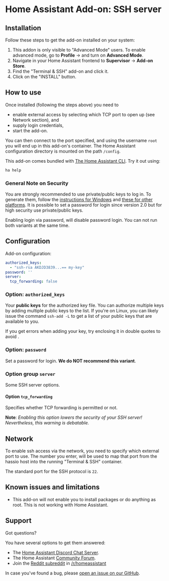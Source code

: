 # Home Assistant Add-on: SSH server

## Installation

Follow these steps to get the add-on installed on your system:

1. This addon is only visible to "Advanced Mode" users. To enable advanced mode, go to **Profile** -> and turn on **Advanced Mode**.
2. Navigate in your Home Assistant frontend to **Supervisor** -> **Add-on Store**.
3. Find the "Terminal & SSH" add-on and click it.
4. Click on the "INSTALL" button.


## How to use

Once installed (following the steps above) you need to
* enable external access by selecting which TCP port to open up (see Network section), and
* supply login credentials,
* start the add-on.

You can then connect to the port specified, and using the username `root`
you will end up in this add-on's container. The Home Assistant configuration 
directory is mounted on the path `/config`.

This add-on comes bundled with [The Home Assistant CLI](https://www.home-assistant.io/hassio/commandline/). Try it out using:

```bash
ha help
```

### General Note on Security

You are strongly recommended to use private/public keys to log in. 
To generate them, follow the [instructions for Windows][keygen-windows]
and [these for other platforms][keygen]. It is possible to set a password for
login since version 2.0 but for high security use private/public keys.

Enabling login via password, will disable password login. You can not run both variants at the same time.


## Configuration

Add-on configuration:

```yaml
authorized_keys:
  - "ssh-rsa AKDJD3839...== my-key"
password: ''
server:
  tcp_forwarding: false
```

### Option: `authorized_keys`

Your **public keys** for the authorized key file. You can authorize multiple
keys by adding multiple public keys to the list. If you're on Linux, you can
likely issue the command `ssh-add -L` to get a list of your public keys that 
are available to you.

If you get errors when adding your key, try enclosing it in double quotes to avoid .

### Option: `password`

Set a password for login. **We do NOT recommend this variant**.

### Option group  `server`

Some SSH server options.

#### Option `tcp_forwarding`

Specifies whether TCP forwarding is permitted or not.

**Note**: _Enabling this option lowers the security of your SSH server! Nevertheless, this warning is debatable._


## Network

To enable ssh access via the network, you need to specify which external port to use. 
The number you enter, will be used to map that port from the hassio host into the 
running "Terminal & SSH" container.

The standard port for the SSH protocol is `22`.


## Known issues and limitations

- This add-on will not enable you to install packages or do anything as root.
  This is not working with Home Assistant.


## Support

Got questions?

You have several options to get them answered:

- The [Home Assistant Discord Chat Server][discord].
- The Home Assistant [Community Forum][forum].
- Join the [Reddit subreddit][reddit] in [/r/homeassistant][reddit]

In case you've found a bug, please [open an issue on our GitHub][issue].

[discord]: https://discord.gg/c5DvZ4e
[forum]: https://community.home-assistant.io
[issue]: https://github.com/home-assistant/hassio-addons/issues
[keygen-windows]: https://www.digitalocean.com/community/tutorials/how-to-create-ssh-keys-with-putty-to-connect-to-a-vps
[keygen]: https://help.github.com/articles/generating-a-new-ssh-key-and-adding-it-to-the-ssh-agent/
[reddit]: https://reddit.com/r/homeassistant
